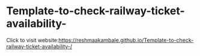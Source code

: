 # Template-to-check-railway-ticket-availability-


Click to visit website:https://reshmaakambale.github.io/Template-to-check-railway-ticket-availability-/
